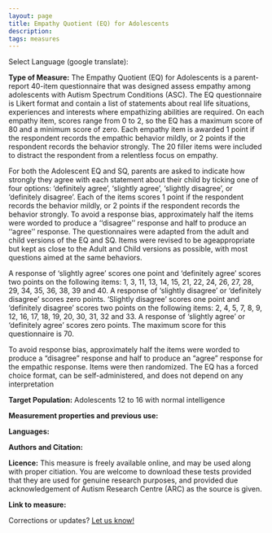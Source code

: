 ```yaml
---
layout: page
title: Empathy Quotient (EQ) for Adolescents 
description:
tags: measures
---
```


Select Language (google translate):  

<div id="google_translate_element"></div><script type="text/javascript">
function googleTranslateElementInit() {
  new google.translate.TranslateElement({pageLanguage: 'en', layout: google.translate.TranslateElement.InlineLayout.SIMPLE, gaTrack: true, gaId: 'UA-64320648-1'}, 'google_translate_element');
}
</script><script type="text/javascript" src="//translate.google.com/translate_a/element.js?cb=googleTranslateElementInit"></script>  

**Type of Measure:**  The Empathy Quotient (EQ) for Adolescents is a parent-report 40-item questionnaire that was designed assess empathy among adolescents with Autism Spectrum Conditions (ASC). The EQ questionnaire is Likert format and contain a list of statements about real life situations, experiences and interests where empathizing abilities are required. On each empathy item, scores range from 0 to 2, so the EQ has a maximum score of 80 and a minimum score of zero. Each empathy item is awarded 1 point if the respondent records the empathic behavior mildly, or 2 points if the respondent records the behavior strongly. The 20 filler items were included to distract the respondent from a relentless focus on empathy.

For both the Adolescent EQ and SQ, parents are asked to
indicate how strongly they agree with each statement about
their child by ticking one of four options: ‘definitely agree’,
‘slightly agree’, ‘slightly disagree’, or ‘definitely disagree’.
Each of the items scores 1 point if the respondent records
the behavior mildly, or 2 points if the respondent records
the behavior strongly. To avoid a response bias, approximately
half the items were worded to produce a ‘‘disagree’’
response and half to produce an ‘‘agree’’ response. The
questionnaires were adapted from the adult and child
versions of the EQ and SQ. Items were revised to be ageappropriate
but kept as close to the Adult and Child versions
as possible, with most questions aimed at the same
behaviors.

A response of ‘slightly agree’ scores one point and ‘definitely
agree’ scores two points on the following items: 1, 3,
11, 13, 14, 15, 21, 22, 24, 26, 27, 28, 29, 34, 35, 36, 38, 39
and 40. A response of ‘slightly disagree’ or ‘definitely
disagree’ scores zero points. ‘Slightly disagree’ scores one
point and ‘definitely disagree’ scores two points on the
following items: 2, 4, 5, 7, 8, 9, 12, 16, 17, 18, 19, 20, 30,
31, 32 and 33. A response of ‘slightly agree’ or ‘definitely
agree’ scores zero points. The maximum score for this
questionnaire is 70.

To avoid response bias, approximately half the items were worded to produce a “disagree” response and half to produce an “agree” response for the empathic response. Items were then randomized. The EQ has a forced choice format, can be self-administered, and does not depend on any interpretation

**Target Population:** Adolescents 12 to 16 with normal intelligence 

**Measurement properties and previous use:** 

**Languages:**

**Authors and Citation:**

**Licence:** This measure is freely available online, and may be used along with proper citiation. You are welcome to download these tests provided that they are used for genuine research purposes, and provided due acknowledgement of Autism Research Centre (ARC) as the source is given.

**Link to measure:**

Corrections or updates? [Let us know!](http://disabilitymeasures.org/contact)
